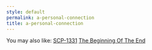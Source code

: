 ```yaml
---
style: default
permalink: a-personal-connection
title: a-personal-connection
---
```

You may also like:
[SCP-1331](http://scp-wiki.net/scp-1331)
[The Beginning Of The End](http://scp-wiki.net/the-beginning-of-the-end)